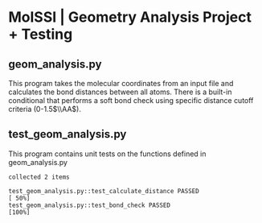 # MolSSI | Geometry Analysis Project + Testing

## geom_analysis.py

This program takes the molecular coordinates from an input file and calculates the bond distances between all atoms. There is a built-in conditional that performs a soft bond check using specific distance cutoff criteria (0-1.5$\\AA$).

## test_geom_analysis.py

This program contains unit tests on the functions defined in geom_analysis.py

```
collected 2 items

test_geom_analysis.py::test_calculate_distance PASSED                    [ 50%]
test_geom_analysis.py::test_bond_check PASSED                            [100%]
```
